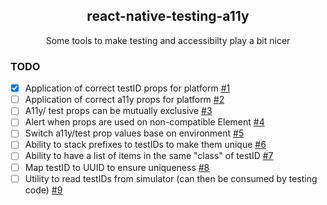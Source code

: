 <h2 align="center">react-native-testing-a11y</h2>

<p align="center">
Some tools to make testing and accessibilty play a bit nicer
</p>

### TODO

- [x] Application of correct testID props for platform [#1](/../../issues/1)
- [ ] Application of correct a11y props for platform [#2](/../../issues/2)
- [ ] A11y/ test props can be mutually exclusive [#3](/../../issues/3)
- [ ] Alert when props are used on non-compatible Element [#4](/../../issues/4)
- [ ] Switch a11y/test prop values base on environment [#5](/../../issues/5)
- [ ] Ability to stack prefixes to testIDs to make them unique [#6](/../../issues/6)
- [ ] Ability to have a list of items in the same "class" of testID [#7](/../../issues/7)
- [ ] Map testID to UUID to ensure uniqueness [#8](/../../issues/8)
- [ ] Utility to read testIDs from simulator (can then be consumed by testing code) [#9](/../../issues/9)
